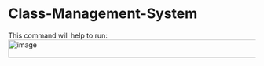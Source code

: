 # Class-Management-System

This command will help to run:
<img width="974" height="37" alt="image" src="https://github.com/user-attachments/assets/fe6a7863-2714-4776-ab68-49273d70c61f" />
